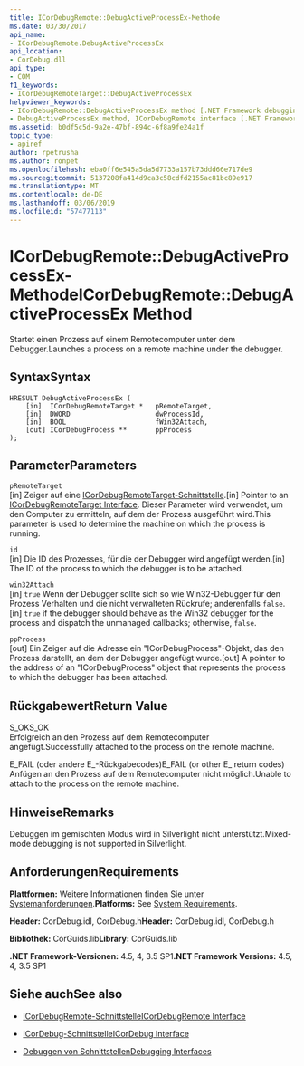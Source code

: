 ```yaml
---
title: ICorDebugRemote::DebugActiveProcessEx-Methode
ms.date: 03/30/2017
api_name:
- ICorDebugRemote.DebugActiveProcessEx
api_location:
- CorDebug.dll
api_type:
- COM
f1_keywords:
- ICorDebugRemoteTarget::DebugActiveProcessEx
helpviewer_keywords:
- ICorDebugRemote::DebugActiveProcessEx method [.NET Framework debugging]
- DebugActiveProcessEx method, ICorDebugRemote interface [.NET Framework debugging]
ms.assetid: b0df5c5d-9a2e-47bf-894c-6f8a9fe24a1f
topic_type:
- apiref
author: rpetrusha
ms.author: ronpet
ms.openlocfilehash: eba0ff6e545a5da5d7733a157b73ddd66e717de9
ms.sourcegitcommit: 5137208fa414d9ca3c58cdfd2155ac81bc89e917
ms.translationtype: MT
ms.contentlocale: de-DE
ms.lasthandoff: 03/06/2019
ms.locfileid: "57477113"
---
```

# <a name="icordebugremotedebugactiveprocessex-method"></a><span data-ttu-id="45513-102">ICorDebugRemote::DebugActiveProcessEx-Methode</span><span class="sxs-lookup"><span data-stu-id="45513-102">ICorDebugRemote::DebugActiveProcessEx Method</span></span>
<span data-ttu-id="45513-103">Startet einen Prozess auf einem Remotecomputer unter dem Debugger.</span><span class="sxs-lookup"><span data-stu-id="45513-103">Launches a process on a remote machine under the debugger.</span></span>  
  
## <a name="syntax"></a><span data-ttu-id="45513-104">Syntax</span><span class="sxs-lookup"><span data-stu-id="45513-104">Syntax</span></span>  
  
```  
HRESULT DebugActiveProcessEx (  
    [in]  ICorDebugRemoteTarget *   pRemoteTarget,  
    [in]  DWORD                     dwProcessId,  
    [in]  BOOL                      fWin32Attach,  
    [out] ICorDebugProcess **       ppProcess  
);  
```  
  
## <a name="parameters"></a><span data-ttu-id="45513-105">Parameter</span><span class="sxs-lookup"><span data-stu-id="45513-105">Parameters</span></span>  
 `pRemoteTarget`  
 <span data-ttu-id="45513-106">[in] Zeiger auf eine [ICorDebugRemoteTarget-Schnittstelle](../../../../docs/framework/unmanaged-api/debugging/icordebugremotetarget-interface.md).</span><span class="sxs-lookup"><span data-stu-id="45513-106">[in] Pointer to an [ICorDebugRemoteTarget Interface](../../../../docs/framework/unmanaged-api/debugging/icordebugremotetarget-interface.md).</span></span> <span data-ttu-id="45513-107">Dieser Parameter wird verwendet, um den Computer zu ermitteln, auf dem der Prozess ausgeführt wird.</span><span class="sxs-lookup"><span data-stu-id="45513-107">This parameter is used to determine the machine on which the process is running.</span></span>  
  
 `id`  
 <span data-ttu-id="45513-108">[in] Die ID des Prozesses, für die der Debugger wird angefügt werden.</span><span class="sxs-lookup"><span data-stu-id="45513-108">[in] The ID of the process to which the debugger is to be attached.</span></span>  
  
 `win32Attach`  
 <span data-ttu-id="45513-109">[in] `true` Wenn der Debugger sollte sich so wie Win32-Debugger für den Prozess Verhalten und die nicht verwalteten Rückrufe; anderenfalls `false`.</span><span class="sxs-lookup"><span data-stu-id="45513-109">[in] `true` if the debugger should behave as the Win32 debugger for the process and dispatch the unmanaged callbacks; otherwise, `false`.</span></span>  
  
 `ppProcess`  
 <span data-ttu-id="45513-110">[out] Ein Zeiger auf die Adresse ein "ICorDebugProcess"-Objekt, das den Prozess darstellt, an dem der Debugger angefügt wurde.</span><span class="sxs-lookup"><span data-stu-id="45513-110">[out] A pointer to the address of an "ICorDebugProcess" object that represents the process to which the debugger has been attached.</span></span>  
  
## <a name="return-value"></a><span data-ttu-id="45513-111">Rückgabewert</span><span class="sxs-lookup"><span data-stu-id="45513-111">Return Value</span></span>  
 <span data-ttu-id="45513-112">S_OK</span><span class="sxs-lookup"><span data-stu-id="45513-112">S_OK</span></span>  
 <span data-ttu-id="45513-113">Erfolgreich an den Prozess auf dem Remotecomputer angefügt.</span><span class="sxs-lookup"><span data-stu-id="45513-113">Successfully attached to the process on the remote machine.</span></span>  
  
 <span data-ttu-id="45513-114">E_FAIL (oder andere E_-Rückgabecodes)</span><span class="sxs-lookup"><span data-stu-id="45513-114">E_FAIL (or other E_ return codes)</span></span>  
 <span data-ttu-id="45513-115">Anfügen an den Prozess auf dem Remotecomputer nicht möglich.</span><span class="sxs-lookup"><span data-stu-id="45513-115">Unable to attach to the process on the remote machine.</span></span>  
  
## <a name="remarks"></a><span data-ttu-id="45513-116">Hinweise</span><span class="sxs-lookup"><span data-stu-id="45513-116">Remarks</span></span>  
 <span data-ttu-id="45513-117">Debuggen im gemischten Modus wird in Silverlight nicht unterstützt.</span><span class="sxs-lookup"><span data-stu-id="45513-117">Mixed-mode debugging is not supported in Silverlight.</span></span>  
  
## <a name="requirements"></a><span data-ttu-id="45513-118">Anforderungen</span><span class="sxs-lookup"><span data-stu-id="45513-118">Requirements</span></span>  
 <span data-ttu-id="45513-119">**Plattformen:** Weitere Informationen finden Sie unter [Systemanforderungen](../../../../docs/framework/get-started/system-requirements.md).</span><span class="sxs-lookup"><span data-stu-id="45513-119">**Platforms:** See [System Requirements](../../../../docs/framework/get-started/system-requirements.md).</span></span>  
  
 <span data-ttu-id="45513-120">**Header:** CorDebug.idl, CorDebug.h</span><span class="sxs-lookup"><span data-stu-id="45513-120">**Header:** CorDebug.idl, CorDebug.h</span></span>  
  
 <span data-ttu-id="45513-121">**Bibliothek:** CorGuids.lib</span><span class="sxs-lookup"><span data-stu-id="45513-121">**Library:** CorGuids.lib</span></span>  
  
 <span data-ttu-id="45513-122">**.NET Framework-Versionen:** 4.5, 4, 3.5 SP1</span><span class="sxs-lookup"><span data-stu-id="45513-122">**.NET Framework Versions:** 4.5, 4, 3.5 SP1</span></span>  
  
## <a name="see-also"></a><span data-ttu-id="45513-123">Siehe auch</span><span class="sxs-lookup"><span data-stu-id="45513-123">See also</span></span>
- [<span data-ttu-id="45513-124">ICorDebugRemote-Schnittstelle</span><span class="sxs-lookup"><span data-stu-id="45513-124">ICorDebugRemote Interface</span></span>](../../../../docs/framework/unmanaged-api/debugging/icordebugremote-interface.md)
- [<span data-ttu-id="45513-125">ICorDebug-Schnittstelle</span><span class="sxs-lookup"><span data-stu-id="45513-125">ICorDebug Interface</span></span>](../../../../docs/framework/unmanaged-api/debugging/icordebug-interface.md)

- [<span data-ttu-id="45513-126">Debuggen von Schnittstellen</span><span class="sxs-lookup"><span data-stu-id="45513-126">Debugging Interfaces</span></span>](../../../../docs/framework/unmanaged-api/debugging/debugging-interfaces.md)
